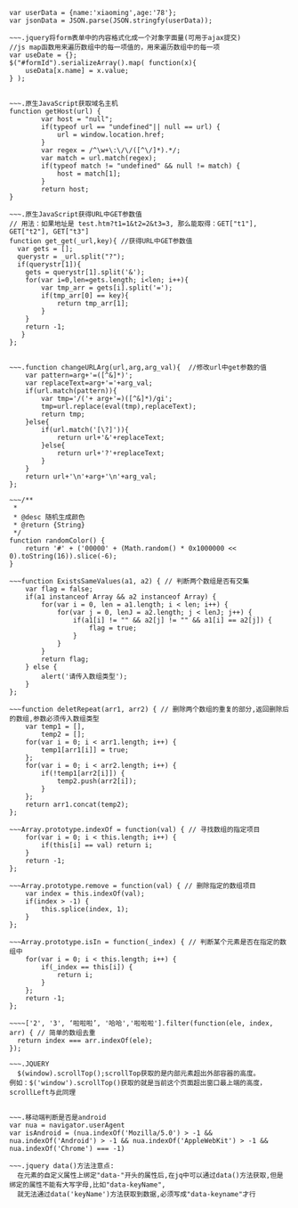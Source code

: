~~~.如何将一个对象字面量转换成JSON对象
var userData = {name:'xiaoming',age:'78'};
var jsonData = JSON.parse(JSON.stringfy(userData));

~~~.jquery将form表单中的内容格式化成一个对象字面量(可用于ajax提交)
//js map函数用来遍历数组中的每一项值的，用来遍历数组中的每一项
var useDate = {};
$("#formId").serializeArray().map( function(x){
    useData[x.name] = x.value;
} );


~~~.原生JavaScript获取域名主机
function getHost(url) {
        var host = "null";
        if(typeof url == "undefined"|| null == url) {
            url = window.location.href;
        }
        var regex = /^\w+\:\/\/([^\/]*).*/;
        var match = url.match(regex);
        if(typeof match != "undefined" && null != match) {
            host = match[1];
        }
        return host;
}

~~~.原生JavaScript获得URL中GET参数值
// 用法：如果地址是 test.htm?t1=1&t2=2&t3=3, 那么能取得：GET["t1"], GET["t2"], GET["t3"]
function get_get(_url,key){ //获得URL中GET参数值
  var gets = [];	
  querystr = _url.split("?");
  if(querystr[1]){
  	gets = querystr[1].split('&');
    for(var i=0,len=gets.length; i<len; i++){
    	var tmp_arr = gets[i].split('=');
    	if(tmp_arr[0] == key){
    		return tmp_arr[1];
    	}
    }
    return -1;
   }
}; 


~~~.function changeURLArg(url,arg,arg_val){  //修改url中get参数的值
    var pattern=arg+'=([^&]*)'; 
    var replaceText=arg+'='+arg_val; 
    if(url.match(pattern)){ 
        var tmp='/('+ arg+'=)([^&]*)/gi'; 
        tmp=url.replace(eval(tmp),replaceText); 
        return tmp; 
    }else{ 
        if(url.match('[\?]')){ 
            return url+'&'+replaceText; 
        }else{ 
            return url+'?'+replaceText; 
        } 
    } 
    return url+'\n'+arg+'\n'+arg_val; 
};

~~~/**
 * 
 * @desc 随机生成颜色
 * @return {String} 
 */
function randomColor() {
    return '#' + ('00000' + (Math.random() * 0x1000000 << 0).toString(16)).slice(-6);
}

~~~function ExistsSameValues(a1, a2) { // 判断两个数组是否有交集
	var flag = false;
	if(a1 instanceof Array && a2 instanceof Array) {
		for(var i = 0, len = a1.length; i < len; i++) {
			for(var j = 0, lenJ = a2.length; j < lenJ; j++) {
				if(a1[i] != "" && a2[j] != "" && a1[i] == a2[j]) {
					flag = true;
				}
			}
		}
		return flag;
	} else {
		alert('请传入数组类型');
	}
};

~~~function deletRepeat(arr1, arr2) { // 删除两个数组的重复的部分,返回删除后的数组,参数必须传入数组类型
	var temp1 = [],
		temp2 = [];
	for(var i = 0; i < arr1.length; i++) {
		temp1[arr1[i]] = true;
	};
	for(var i = 0; i < arr2.length; i++) {
		if(!temp1[arr2[i]]) {
			temp2.push(arr2[i]);
		}
	};
	return arr1.concat(temp2);
};

~~~Array.prototype.indexOf = function(val) { // 寻找数组的指定项目
	for(var i = 0; i < this.length; i++) {
		if(this[i] == val) return i;
	}
	return -1;
};

~~~Array.prototype.remove = function(val) { // 删除指定的数组项目
	var index = this.indexOf(val);
	if(index > -1) {
		this.splice(index, 1);
	}
};

~~~Array.prototype.isIn = function(_index) { // 判断某个元素是否在指定的数组中
	for(var i = 0; i < this.length; i++) {
		if(_index == this[i]) {
			return i;
		}
	};
	return -1;
};

~~~~['2', '3', ‘啦啦啦’, '哈哈','啦啦啦'].filter(function(ele, index, arr) { // 简单的数组去重
  return index === arr.indexOf(ele);
}); 

~~~.JQUERY
  $(window).scrollTop();scrollTop获取的是内部元素超出外部容器的高度。
例如：$('window').scrollTop()获取的就是当前这个页面超出窗口最上端的高度，scrollLeft与此同理


~~~.移动端判断是否是android
var nua = navigator.userAgent
var isAndroid = (nua.indexOf('Mozilla/5.0') > -1 && nua.indexOf('Android') > -1 && nua.indexOf('AppleWebKit') > -1 && nua.indexOf('Chrome') === -1)

~~~.jquery data()方法注意点:
  在元素的自定义属性上绑定"data-"开头的属性后,在jq中可以通过data()方法获取,但是绑定的属性不能有大写字母,比如"data-keyName",
  就无法通过data('keyName')方法获取到数据,必须写成"data-keyname"才行 
